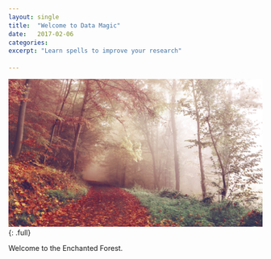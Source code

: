 ```yaml
---
layout: single
title:  "Welcome to Data Magic"
date:   2017-02-06
categories:
excerpt: "Learn spells to improve your research"

---
```


![Enchanted Forest](/assets/images/magical-forest.jpg){: .full}

Welcome to the Enchanted Forest.
